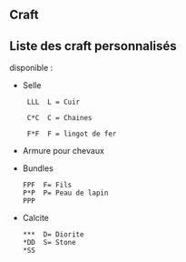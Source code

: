 ## Craft

## Liste des craft personnalisés 

disponible :

- Selle 

       LLL  L = Cuir

       C*C  C = Chaines

       F*F  F = lingot de fer

- Armure pour chevaux

- Bundles

      FPF  F= Fils
      P*P  P= Peau de lapin
      PPP

- Calcite

      ***  D= Diorite
      *DD  S= Stone
      *SS
